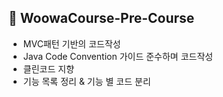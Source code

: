 ## 📌 WoowaCourse-Pre-Course
- MVC패턴 기반의 코드작성
- Java Code Convention 가이드 준수하며 코드작성
- 클린코드 지향
- 기능 목록 정리 & 기능 별 코드 분리

